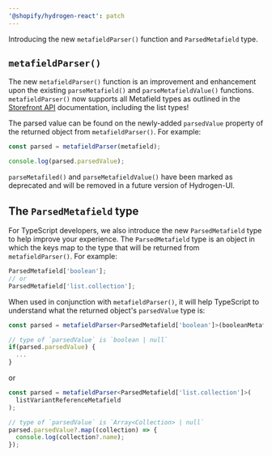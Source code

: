 ```yaml
---
'@shopify/hydrogen-react': patch
---
```


Introducing the new `metafieldParser()` function and `ParsedMetafield` type.

## `metafieldParser()`

The new `metafieldParser()` function is an improvement and enhancement upon the existing `parseMetafield()` and `parseMetafieldValue()` functions. `metafieldParser()` now supports all Metafield types as outlined in the [Storefront API](https://shopify.dev/apps/metafields/types) documentation, including the list types!

The parsed value can be found on the newly-added `parsedValue` property of the returned object from `metafieldParser()`. For example:

```js
const parsed = metafieldParser(metafield);

console.log(parsed.parsedValue);
```

`parseMetafiled()` and `parseMetafieldValue()` have been marked as deprecated and will be removed in a future version of Hydrogen-UI.

## The `ParsedMetafield` type

For TypeScript developers, we also introduce the new `ParsedMetafield` type to help improve your experience. The `ParsedMetafield` type is an object in which the keys map to the type that will be returned from `metafieldParser()`. For example:

```ts
ParsedMetafield['boolean'];
// or
ParsedMetafield['list.collection'];
```

When used in conjunction with `metafieldParser()`, it will help TypeScript to understand what the returned object's `parsedValue` type is:

```ts
const parsed = metafieldParser<ParsedMetafield['boolean']>(booleanMetafield)

// type of `parsedValue` is `boolean | null`
if(parsed.parsedValue) {
  ...
}
```

or

```ts
const parsed = metafieldParser<ParsedMetafield['list.collection']>(
  listVariantReferenceMetafield
);

// type of `parsedValue` is `Array<Collection> | null`
parsed.parsedValue?.map((collection) => {
  console.log(collection?.name);
});
```

